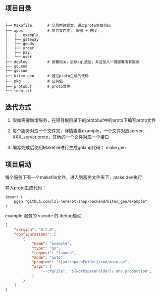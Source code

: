 
## 项目目录
``` shell
.
├── Makefile.      # 全局构建脚本，通过proto生成代码
├── apps           # 项目文件夹， 服务 + 网关
│   ├── example. 
│   ├── gateway
│   ├── goods
│   ├── order
│   ├── pay
│   └── user
├── deploy         # 部署相关，后续sql放这，并且加入一键部署所有服务 
├── go.mod
├── go.sum
├── kitex_gen      # 通过proto生成的代码 
├── pkg            # 公共包
├── protobuf       # proto文件
└── todo.txt       
```



## 迭代方式

1. 假如需要新增服务，在项目根目录下的protobuf中的proto下编写proto文件

2. 每个服务对应一个文件夹，详情查看example，一个文件对应server: XXX_server.proto，其他的一个文件对应一个接口

3. 编写完成后使用Makefile进行生成golang代码： make gen


## 项目启动
每个服务下有一个makefile文件，进入到服务文件夹下，make dev执行

导入proto生成代码：
``` golang
import (
	pgen "github.com/lzl-here/bt-shop-backend/kitex_gen/example"
)
```


example 服务的 vscode 的 debug启动: 
``` json
{
    "version": "0.2.0",
    "configurations": [
        {
            "name": "example",
            "type": "go",
            "request": "launch",
            "mode": "auto",
            "program": "${workspaceFolder}/cmd/main.go",
            "args": [
                "--cfgFile", "${workspaceFolder}/.env.production",
            ]
        }
    ]
}
```

